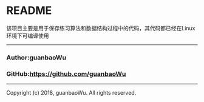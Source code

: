 # README
该项目主要是用于保存练习算法和数据结构过程中的代码，其代码都已经在Linux环境下可编译使用
****
### Author:guanbaoWu
### GitHub:https://github.com/guanbaoWu
****
Copyright (c) 2018, guanbaoWu.  All rights reserved.
